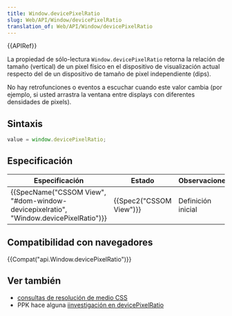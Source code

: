 ```yaml
---
title: Window.devicePixelRatio
slug: Web/API/Window/devicePixelRatio
translation_of: Web/API/Window/devicePixelRatio
---
```

{{APIRef}}

La propiedad de sólo-lectura `Window.devicePixelRatio` retorna la relación de tamaño (vertical) de un pixel físico en el dispositivo de visualización actual respecto del de un dispositivo de tamaño de pixel independiente (dips).

No hay retrofunciones o eventos a escuchar cuando este valor cambia (por ejemplo, si usted arrastra la ventana entre displays con diferentes densidades de pixels).

## Sintaxis

```js
value = window.devicePixelRatio;
```

## Especificación

| Especificación                                                                                                   | Estado                           | Observaciones      |
| ---------------------------------------------------------------------------------------------------------------- | -------------------------------- | ------------------ |
| {{SpecName("CSSOM View", "#dom-window-devicepixelratio", "Window.devicePixelRatio")}} | {{Spec2("CSSOM View")}} | Definición inicial |

## Compatibilidad con navegadores

{{Compat("api.Window.devicePixelRatio")}}

## Ver también

- [consultas de resolución de medio CSS](/es/docs/Web/CSS/@media/resolution)
- PPK hace alguna [iinvestigación en devicePixelRatio](http://www.quirksmode.org/blog/archives/2012/06/devicepixelrati.html)
